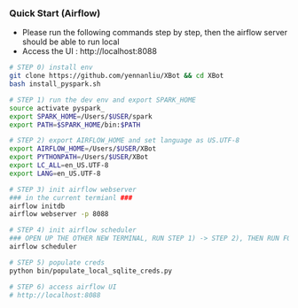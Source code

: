 ### Quick Start (Airflow)

- Please run the following commands step by step, then the airflow server should be able to run local
- Access the UI : http://localhost:8088  


```bash
# STEP 0) install env 
git clone https://github.com/yennanliu/XBot && cd XBot
bash install_pyspark.sh 

# STEP 1) run the dev env and export SPARK_HOME
source activate pyspark_
export SPARK_HOME=/Users/$USER/spark
export PATH=$SPARK_HOME/bin:$PATH

# STEP 2) export AIRFLOW_HOME and set language as US.UTF-8 
export AIRFLOW_HOME=/Users/$USER/XBot
export PYTHONPATH=/Users/$USER/XBot
export LC_ALL=en_US.UTF-8
export LANG=en_US.UTF-8

# STEP 3) init airflow webserver
### in the current termianl ###
airflow initdb
airflow webserver -p 8088

# STEP 4) init airflow scheduler
### OPEN UP THE OTHER NEW TERMINAL, RUN STEP 1) -> STEP 2), THEN RUN FOLLOWING COMMAND ### 
airflow scheduler

# STEP 5) populate creds 
python bin/populate_local_sqlite_creds.py

# STEP 6) access airflow UI
# http://localhost:8088
```